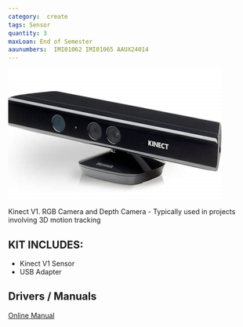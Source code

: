 ```yaml
---
category:  create
tags: Sensor
quantity: 3
maxLoan: End of Semester
aaunumbers:  IMI01062 IMI01065 AAUX24014
---
```

![RGB Depth Camera V1](/assets/images/equip/kinectV1.jpg)

Kinect V1. RGB Camera and Depth Camera - Typically used in projects involving 3D motion tracking
## KIT INCLUDES:
-  Kinect V1 Sensor 
-  USB Adapter

## Drivers / Manuals
[Online Manual](https://www.manua.ls/microsoft/xbox-360-kinect-sensor/manual)



